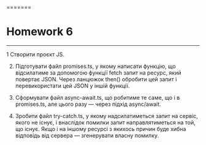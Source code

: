 =======
# Homework 6
____
1 Створити проєкт JS.

2. Підготувати файл promises.ts, у якому написати функцію, що відсилатиме за допомогою функції fetch запит на ресурс, який повертає JSON. Через ланцюжок then() обробити цей запит і перевикористати цей JSON у іншій функції.
   
3. Сформувати файл async-await.ts, що робитиме те саме, що і в promises.ts, але цього разу — через підхід async/await.
   
4. Зробити файл try-catch.ts, у якому надсилатиметься запит на сервіс, якого не існує, і внаслідок помилки запит направлятиметься на той, що існує. Якщо і на іншому ресурсі з якихось причин буде хибна відповідь від сервера — згенерувати власну помилку. 

